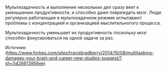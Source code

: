 Мультизадачность и выполнение нескольких дел сразу веет к уменьшению продуктивности, и способно даже повреждать мозг. Люди регулярно работающие в мультизадачном режиме испытавают проблемы с концентрацией и организацией мыслительногого процесса. 

Мультизадачность уменьшает их продуктивность поскольку мозг способен фокусироваться на одной задаче за раз.


Источник: (https://www.forbes.com/sites/travisbradberry/2014/10/08/multitasking-damages-your-brain-and-career-new-studies-suggest/?sh=5426613956ee)